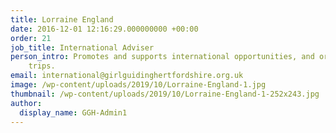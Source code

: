 ```yaml
---
title: Lorraine England
date: 2016-12-01 12:16:29.000000000 +00:00
order: 21
job_title: International Adviser
person_intro: Promotes and supports international opportunities, and organises international
    trips.
email: international@girlguidinghertfordshire.org.uk
image: /wp-content/uploads/2019/10/Lorraine-England-1.jpg
thumbnail: /wp-content/uploads/2019/10/Lorraine-England-1-252x243.jpg
author:
  display_name: GGH-Admin1
---
```


